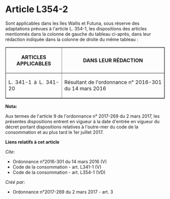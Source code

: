 # Article L354-2

Sont applicables dans les îles Wallis et Futuna, sous réserve des adaptations prévues à l'article L. 354-1, les dispositions
des articles mentionnés dans la colonne de gauche du tableau ci-après, dans leur rédaction indiquée dans la colonne de droite
du même tableau : 

<table border="1">
      <tbody>
        <tr>
          <th>

ARTICLES APPLICABLES 

</th>
          <th>

DANS LEUR RÉDACTION 

</th>
        </tr>
        <tr>
          <td align="justify">

L. 341-1 à L. 341-20

</td>
          <td align="justify">

Résultant de l'ordonnance n° 2016-301 du 14 mars 2016

</td>
        </tr>
      </tbody>
    </table>

**Nota:**

Aux termes de l'article 9 de l'ordonnance n° 2017-269 du 2 mars 2017,   les présentes dispositions entrent en vigueur à la
date d'entrée en   vigueur du décret portant dispositions relatives à l'outre-mer du code   de la consommation et au plus
tard le 1er juillet 2017.

**Liens relatifs à cet article**

_Cite_:

  - Ordonnance n°2016-301 du 14 mars 2016 (V)
  - Code de la consommation - art. L341-1 (V)
  - Code de la consommation - art. L354-1 (VD)

_Créé par_:

  - Ordonnance n°2017-269 du 2 mars 2017 - art. 3
